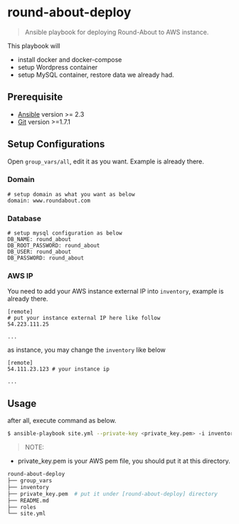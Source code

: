 # round-about-deploy

> Ansible playbook for deploying Round-About to AWS instance.

This playbook will
- install docker and docker-compose
- setup Wordpress container
- setup MySQL container, restore data we already had.

## Prerequisite
- [Ansible](http://docs.ansible.com/ansible/intro_installation.html) version >= 2.3
- [Git](https://git-scm.com/downloads) version >=1.7.1

## Setup Configurations

Open `group_vars/all`, edit it as you want. Example is already there.

### Domain
```
# setup domain as what you want as below
domain: www.roundabout.com
```

### Database
```
# setup mysql configuration as below
DB_NAME: round_about
DB_ROOT_PASSWORD: round_about
DB_USER: round_about
DB_PASSWORD: round_about
```

### AWS IP
You need to add your AWS instance external IP into `inventory`, example is already there.
```
[remote]
# put your instance external IP here like follow
54.223.111.25

...
```

as instance, you may change the `inventory` like below
```
[remote]
54.111.23.123 # your instance ip

...
```


## Usage
after all, execute command as below.
```bash
$ ansible-playbook site.yml --private-key <private_key.pem> -i inventory -u ubuntu
```
> NOTE:
- private_key.pem is your AWS pem file, you should put it at this directory.
```bash
round-about-deploy
├── group_vars
├── inventory
├── private_key.pem  # put it under [round-about-deploy] directory
├── README.md
├── roles
└── site.yml
```